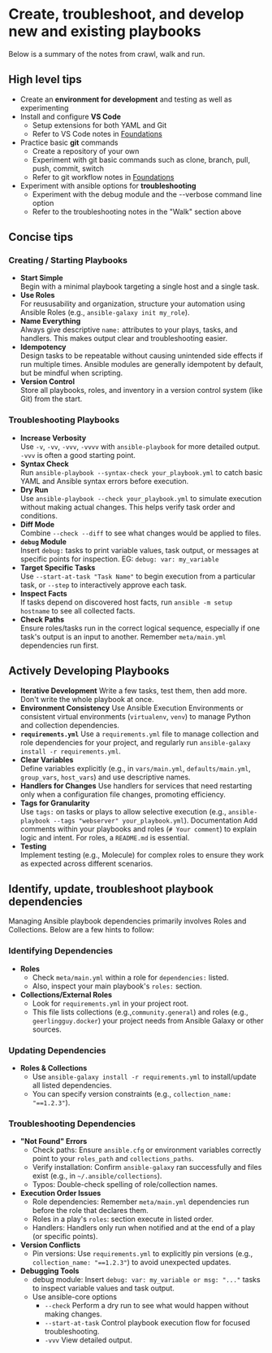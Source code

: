 # Create, troubleshoot, and develop new and existing playbooks

Below is a summary of the notes from crawl, walk and run.

## High level tips

* Create an **environment for development** and testing as well as experimenting
* Install and configure **VS Code**
  * Setup extensions for both YAML and Git
  * Refer to VS Code notes in [Foundations](./foundations.md)
* Practice basic **git** commands
  * Create a repository of your own
  * Experiment with git basic commands such as clone, branch, pull, push, commit, switch
  * Refer to git workflow notes in [Foundations](./foundations.md)
* Experiment with ansible options for **troubleshooting**
  * Experiment with the debug module and the --verbose command line option
  * Refer to the troubleshooting notes in the "Walk" section above

## Concise tips

### Creating / Starting Playbooks

* **Start Simple**  
Begin with a minimal playbook targeting a single host and a single task.
* **Use Roles**  
For reususability and organization, structure your automation using Ansible Roles (e.g., `ansible-galaxy init my_role`).
* **Name Everything**  
Always give descriptive `name:` attributes to your plays, tasks, and handlers. This makes output clear and troubleshooting easier.
* **Idempotency**  
Design tasks to be repeatable without causing unintended side effects if run multiple times. Ansible modules are generally idempotent by default, but be mindful when scripting.
* **Version Control**  
Store all playbooks, roles, and inventory in a version control system (like Git) from the start.

### Troubleshooting Playbooks

* **Increase Verbosity**  
Use `-v`, `-vv`, `-vvv`, `-vvvv` with `ansible-playbook` for more detailed output.  
`-vvv` is often a good starting point.
* **Syntax Check**  
Run `ansible-playbook --syntax-check your_playbook.yml` to catch basic YAML and Ansible syntax errors before execution.
* **Dry Run**  
Use `ansible-playbook --check your_playbook.yml` to simulate execution without making actual changes.  This helps verify task order and conditions.
* **Diff Mode**  
Combine `--check --diff` to see what changes would be applied to files.
* **`debug` Module**  
Insert `debug:` tasks to print variable values, task output, or messages at specific points for inspection.  EG: `debug: var: my_variable`
* **Target Specific Tasks**  
Use `--start-at-task "Task Name"` to begin execution from a particular task, or `--step` to interactively approve each task.
* **Inspect Facts**  
If tasks depend on discovered host facts, run `ansible -m setup hostname` to see all collected facts.
* **Check Paths**  
Ensure roles/tasks run in the correct logical sequence, especially if one task's output is an input to another.  Remember `meta/main.yml` dependencies run first.

## Actively Developing Playbooks

* **Iterative Development** 
Write a few tasks, test them, then add more. 
Don't write the whole playbook at once.
* **Environment Consistency** 
Use Ansible Execution Environments or consistent virtual environments (`virtualenv`, `venv`) to manage Python and collection dependencies.
* **`requirements.yml`**
Use a `requirements.yml` file to manage collection and role dependencies for your project, and regularly run `ansible-galaxy install -r requirements.yml`.
* **Clear Variables**  
Define variables explicitly (e.g., in `vars/main.yml`, `defaults/main.yml`, `group_vars`, `host_vars`) and use descriptive names.
* **Handlers for Changes** 
Use handlers for services that need restarting only when a configuration file changes, promoting efficiency.
* **Tags for Granularity**  
Use `tags:` on tasks or plays to allow selective execution (e.g., `ansible-playbook --tags "webserver" your_playbook.yml`).
 Documentation
Add comments within your playbooks and roles (`# Your comment`) to explain logic and intent. For roles, a `README.md` is essential.
* **Testing**  
Implement testing (e.g., Molecule) for complex roles to ensure they work as expected across different scenarios.

## Identify, update, troubleshoot playbook dependencies

Managing Ansible playbook dependencies primarily involves Roles and Collections.   Below are a few hints to follow:

### Identifying Dependencies

* **Roles**  
  * Check `meta/main.yml` within a role for `dependencies:` listed.  
  * Also, inspect your main playbook's `roles:` section.
* **Collections/External Roles**  
  * Look for `requirements.yml` in your project root.  
  * This file lists collections (e.g.,`community.general`) and roles (e.g., `geerlingguy.docker`) your project needs from Ansible Galaxy or other sources.

### Updating Dependencies

* **Roles & Collections**  
  * Use `ansible-galaxy install -r requirements.yml` to install/update all listed dependencies.  
  * You can specify version constraints (e.g., `collection_name: "==1.2.3"`).

### Troubleshooting Dependencies

* **"Not Found" Errors**  
   * Check paths: Ensure `ansible.cfg` or environment variables correctly point to your `roles_path` and `collections_paths`.
   * Verify installation: Confirm `ansible-galaxy` ran successfully and files exist (e.g., in `~/.ansible/collections`).
   * Typos: Double-check spelling of role/collection names.
* **Execution Order Issues**  
   * Role dependencies: Remember `meta/main.yml` dependencies run before the role that declares them.  
   * Roles in a play's `roles`: section execute in listed order.
   * Handlers: Handlers only run when notified and at the end of a play (or specific points).
* **Version Conflicts**  
   * Pin versions: Use `requirements.yml` to explicitly pin versions (e.g., `collection_name: "==1.2.3"`) to avoid unexpected updates.
* **Debugging Tools**  
   * debug module: Insert `debug: var: my_variable or msg: "..."` tasks to inspect variable values and task output.
   * Use ansible-core options  
     * `--check`  Perform a dry run to see what would happen without making changes.  
     * `--start-at-task`  Control playbook execution flow for focused troubleshooting.  
     * `-vvv` View detailed output.  

